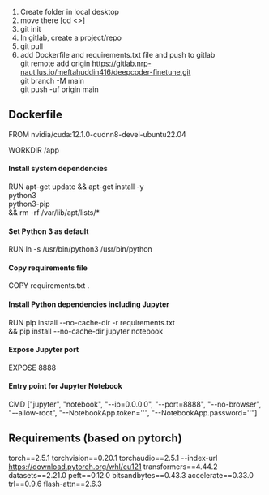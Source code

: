 1. Create folder in local desktop
2. move there [cd <>]
3. git init
4. In gitlab, create a project/repo
5. git pull <repo>
6. add Dockerfile and requirements.txt file and push to gitlab <br>
   git remote add origin https://gitlab.nrp-nautilus.io/meftahuddin416/deepcoder-finetune.git <br>
   git branch -M main <br>
   git push -uf origin main <br> 
   
## Dockerfile
FROM nvidia/cuda:12.1.0-cudnn8-devel-ubuntu22.04

WORKDIR /app

#### Install system dependencies
RUN apt-get update && apt-get install -y \
    python3 \
    python3-pip \
    && rm -rf /var/lib/apt/lists/*

#### Set Python 3 as default
RUN ln -s /usr/bin/python3 /usr/bin/python

#### Copy requirements file
COPY requirements.txt .

#### Install Python dependencies including Jupyter
RUN pip install --no-cache-dir -r requirements.txt \
    && pip install --no-cache-dir jupyter notebook

#### Expose Jupyter port
EXPOSE 8888

#### Entry point for Jupyter Notebook
CMD ["jupyter", "notebook", "--ip=0.0.0.0", "--port=8888", "--no-browser", "--allow-root", "--NotebookApp.token=''", "--NotebookApp.password=''"]

## Requirements (based on pytorch)
torch==2.5.1
torchvision==0.20.1 
torchaudio==2.5.1 --index-url https://download.pytorch.org/whl/cu121
transformers==4.44.2
datasets==2.21.0
peft==0.12.0
bitsandbytes==0.43.3
accelerate==0.33.0
trl==0.9.6
flash-attn==2.6.3

